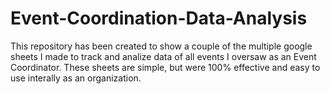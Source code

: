 # Event-Coordination-Data-Analysis
This repository has been created to show a couple of the multiple google sheets I made to track and analize data of all events I oversaw as an Event Coordinator.
These sheets are simple, but were 100% effective and easy to use interally as an organization.
